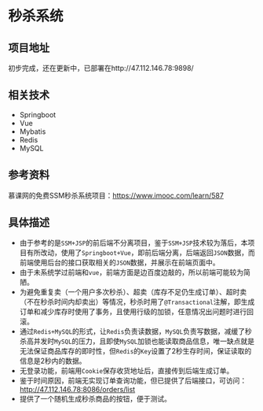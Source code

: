 # 秒杀系统

## 项目地址
初步完成，还在更新中，已部署在http://47.112.146.78:9898/

## 相关技术
- Springboot
- Vue
- Mybatis
- Redis
- MySQL

## 参考资料
慕课网的免费SSM秒杀系统项目：https://www.imooc.com/learn/587  

## 具体描述
- 由于参考的是`SSM+JSP`的前后端不分离项目，鉴于`SSM+JSP`技术较为落后，本项目有所改动，使用了`Springboot+Vue`，即前后端分离，后端返回`JSON`数据，而前端使用后台的接口获取相关的`JSON`数据，并展示在前端页面中。
- 由于未系统学过前端和`vue`，前端方面是边百度边敲的，所以前端可能较为简陋。
- 为避免重复卖（一个用户多次秒杀）、超卖（库存不足仍生成订单）、超时卖（不在秒杀时间内却卖出）等情况，秒杀时用了`@Transactional`注解，即生成订单和减少库存时使用了事务，且使用行级的加锁，任意情况出问题时进行回滚。
- 通过`Redis+MySQL`的形式，让`Redis`负责读数据，`MySQL`负责写数据，减缓了秒杀高并发时`MySQL`的压力，且即使`MySQL`加锁也能读取商品信息，唯一缺点就是无法保证商品库存的即时性，但`Redis`的`Key`设置了2秒生存时间，保证读取的信息是2秒内的数据。
- 无登录功能，前端用`Cookie`保存收货地址后，直接传到后端生成订单。
- 鉴于时间原因，前端无实现订单查询功能，但已提供了后端接口，可访问：http://47.112.146.78:8086/orders/list
- 提供了一个随机生成秒杀商品的按钮，便于测试。






